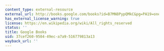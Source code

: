 ```yaml
---
content_type: external-resource
external_url: http://books.google.com/books?id=B7MN8PypQMkC&pg=PA19=onepage
has_external_license_warning: true
license: https://en.wikipedia.org/wiki/All_rights_reserved
status: ''
title: Google Books
uid: 37cef260-9504-49ec-a7a9-516779813a13
wayback_url: ''
---
```

